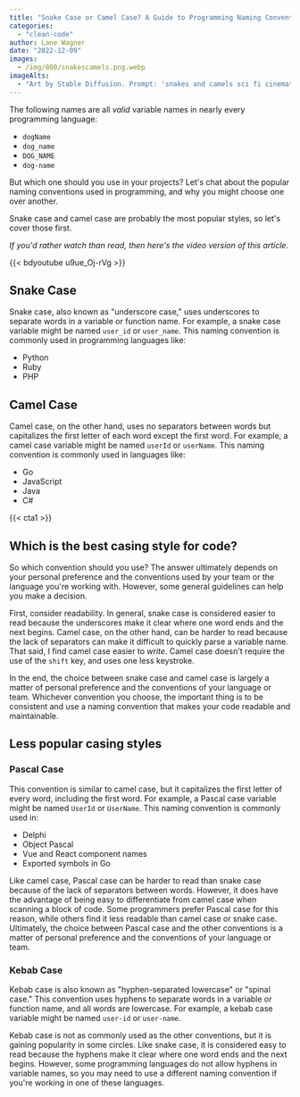 ```yaml
---
title: "Snake Case or Camel Case? A Guide to Programming Naming Conventions"
categories: 
  - "clean-code"
author: Lane Wagner
date: "2022-12-09"
images:
  - /img/800/snakescamels.png.webp
imageAlts:
  - "Art by Stable Diffusion. Prompt: 'snakes and camels sci fi cinematic'"
---
```


The following names are all *valid* variable names in nearly every programming language:

* `dogName`
* `dog_name`
* `DOG_NAME`
* `dog-name`

But which one should you use in your projects? Let's chat about the popular naming conventions used in programming, and why you might choose one over another.

Snake case and camel case are probably the most popular styles, so let's cover those first.

*If you'd rather watch than read, then here's the video version of this article.*

{{< bdyoutube u9ue_Oj-rVg >}}

## Snake Case

Snake case, also known as "underscore case," uses underscores to separate words in a variable or function name. For example, a snake case variable might be named `user_id` or `user_name`. This naming convention is commonly used in programming languages like:

* Python
* Ruby
* PHP

## Camel Case

Camel case, on the other hand, uses no separators between words but capitalizes the first letter of each word except the first word. For example, a camel case variable might be named `userId` or `userName`. This naming convention is commonly used in languages like:

* Go
* JavaScript
* Java
* C#

{{< cta1 >}}

## Which is the best casing style for code?

So which convention should you use? The answer ultimately depends on your personal preference and the conventions used by your team or the language you're working with. However, some general guidelines can help you make a decision.

First, consider readability. In general, snake case is considered easier to read because the underscores make it clear where one word ends and the next begins. Camel case, on the other hand, can be harder to read because the lack of separators can make it difficult to quickly parse a variable name. That said, I find camel case easier to *write*. Camel case doesn't require the use of the `shift` key, and uses one less keystroke.

In the end, the choice between snake case and camel case is largely a matter of personal preference and the conventions of your language or team. Whichever convention you choose, the important thing is to be consistent and use a naming convention that makes your code readable and maintainable.

## Less popular casing styles

### Pascal Case

This convention is similar to camel case, but it capitalizes the first letter of every word, including the first word. For example, a Pascal case variable might be named `UserId` or `UserName`. This naming convention is commonly used in:

* Delphi
* Object Pascal
* Vue and React component names
* Exported symbols in Go

Like camel case, Pascal case can be harder to read than snake case because of the lack of separators between words. However, it does have the advantage of being easy to differentiate from camel case when scanning a block of code. Some programmers prefer Pascal case for this reason, while others find it less readable than camel case or snake case. Ultimately, the choice between Pascal case and the other conventions is a matter of personal preference and the conventions of your language or team.

### Kebab Case

Kebab case is also known as "hyphen-separated lowercase" or "spinal case." This convention uses hyphens to separate words in a variable or function name, and all words are lowercase. For example, a kebab case variable might be named `user-id` or `user-name`.

Kebab case is not as commonly used as the other conventions, but it is gaining popularity in some circles. Like snake case, it is considered easy to read because the hyphens make it clear where one word ends and the next begins. However, some programming languages do not allow hyphens in variable names, so you may need to use a different naming convention if you're working in one of these languages.
